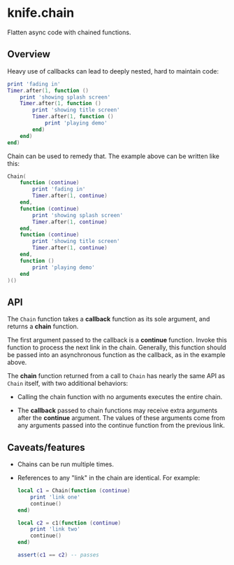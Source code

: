 # knife.chain

Flatten async code with chained functions.

## Overview

Heavy use of callbacks can lead to deeply nested, hard to maintain code:

```lua
print 'fading in'
Timer.after(1, function ()
    print 'showing splash screen'
    Timer.after(1, function ()
        print 'showing title screen'
        Timer.after(1, function ()
            print 'playing demo'
        end)
    end)
end)
```

Chain can be used to remedy that. The example above can be written like this:

```lua
Chain(
    function (continue)
        print 'fading in'
        Timer.after(1, continue)
    end,
    function (continue)
        print 'showing splash screen'
        Timer.after(1, continue)
    end,
    function (continue)
        print 'showing title screen'
        Timer.after(1, continue)
    end,
    function ()
        print 'playing demo'
    end
)()
```

## API

The `Chain` function takes a **callback** function as its sole argument, and
returns a **chain** function.

The first argument passed to the callback is a **continue** function. Invoke
this function to process the next link in the chain. Generally, this function
should be passed into an asynchronous function as the callback, as in the
example above.

The **chain** function returned from a call to `Chain` has nearly the same API
as `Chain` itself, with two additional behaviors:

- Calling the chain function with no arguments executes the entire chain.

- The **callback** passed to chain functions may receive extra arguments
  after the **continue** argument. The values of these arguments come from any
  arguments passed into the continue function from the previous link.

## Caveats/features

- Chains can be run multiple times.

- References to any "link" in the chain are identical. For example:

  ```lua
  local c1 = Chain(function (continue)
      print 'link one'
      continue()
  end)

  local c2 = c1(function (continue)
      print 'link two'
      continue()
  end)

  assert(c1 == c2) -- passes
  ```

